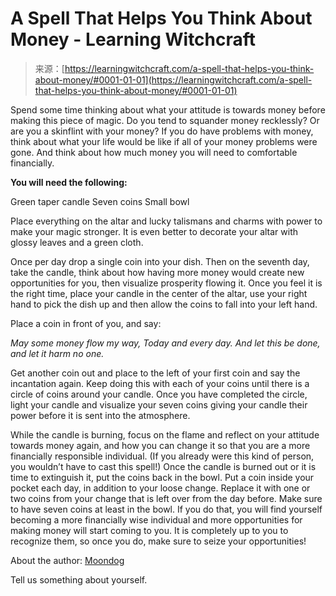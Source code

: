 <!--yml
category: 未分类
date: 2024-06-12 18:16:24
-->

# A Spell That Helps You Think About Money - Learning Witchcraft

> 来源：[https://learningwitchcraft.com/a-spell-that-helps-you-think-about-money/#0001-01-01](https://learningwitchcraft.com/a-spell-that-helps-you-think-about-money/#0001-01-01)

Spend some time thinking about what your attitude is towards money before making this piece of magic. Do you tend to squander money recklessly? Or are you a skinflint with your money? If you do have problems with money, think about what your life would be like if all of your money problems were gone. And think about how much money you will need to comfortable financially.

**You will need the following:**

Green taper candle
Seven coins
Small bowl

Place everything on the altar and lucky talismans and charms with power to make your magic stronger. It is even better to decorate your altar with glossy leaves and a green cloth.

Once per day drop a single coin into your dish. Then on the seventh day, take the candle, think about how having more money would create new opportunities for you, then visualize prosperity flowing it. Once you feel it is the right time, place your candle in the center of the altar, use your right hand to pick the dish up and then allow the coins to fall into your left hand.

Place a coin in front of you, and say:

*May some money flow my way,*
*Today and every day.*
*And let this be done, and let it harm no one.*

Get another coin out and place to the left of your first coin and say the incantation again. Keep doing this with each of your coins until there is a circle of coins around your candle. Once you have completed the circle, light your candle and visualize your seven coins giving your candle their power before it is sent into the atmosphere.

While the candle is burning, focus on the flame and reflect on your attitude towards money again, and how you can change it so that you are a more financially responsible individual. (If you already were this kind of person, you wouldn’t have to cast this spell!) Once the candle is burned out or it is time to extinguish it, put the coins back in the bowl. Put a coin inside your pocket each day, in addition to your loose change. Replace it with one or two coins from your change that is left over from the day before. Make sure to have seven coins at least in the bowl. If you do that, you will find yourself becoming a more financially wise individual and more opportunities for making money will start coming to you. It is completely up to you to recognize them, so once you do, make sure to seize your opportunities!

About the author: [Moondog](https://learningwitchcraft.com/profile/?tthayer/)

Tell us something about yourself.
